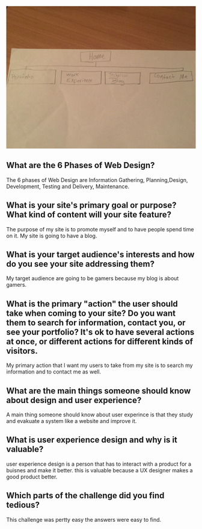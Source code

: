 <!DOCTYPE html>
<html>
<head>
  <title>My design refection</title>
</head>
<body>
<img src="imgs/nav.jpg">
  <h2>What are the 6 Phases of Web Design?</h2>
    <p>The 6 phases of Web Design are Information Gathering, Planning,Design, Development, Testing and Delivery, Maintenance.</p>
  <h2>What is your site's primary goal or purpose? What kind of content will your site feature?</h2>
    <p>The purpose of my site is to promote myself and to have people spend time on it. My site is going to have a blog.</p>
  <h2>What is your target audience's interests and how do you see your site addressing them?</h2>
    <p>My target audience are going to be gamers because my blog is about gamers.</p>
  <h2>What is the primary "action" the user should take when coming to your site? Do you want them to search for information, contact you, or see your portfolio? It's ok to have several actions at once, or different actions for different kinds of visitors.</h2>
    <p>My primary action that I want my users to take from my site is to search my information and to contact me as well.</p>
  <h2>What are the main things someone should know about design and user experience?</h2>
    <p>A main thing someone should know about user experince is that they study and evakuate a system like a website and improve it.</p>
  <h2>What is user experience design and why is it valuable?</h2>
    <p>user experience design is a person that has to interact with a product for a buisnes and make it better. this is valuable because a UX designer makes a good product better.</p>
  <h2>Which parts of the challenge did you find tedious?</h2>
    <p>This challenge was pertty easy the answers were easy to find.</p>
</body>
</html>
